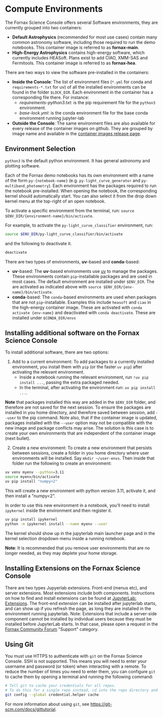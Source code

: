 # Compute Environments

The Fornax Science Console offers several Software environments, they are currently grouped into two containers:

- **Default Astrophysics** (recommended for most use cases) contain many common astronomy software, including those required to run the demo notebooks.
This container image is referred to as **fornax-main**.
- **High-Energy Astrophysics** contains high-energy software, which currently includes HEASoft.
Plans exist to add CIAO, XMM-SAS and Fermitools.
This container image is referred to as **fornax-hea**.

There are two ways to view the software pre-installed in the containers:

- **Inside the Console**:
The list of environment files (`*.yml` for conda and `requirements-*.txt` for uv) of all the installed environments can be found in the folder `$LOCK_DIR`.
Each environment in the container has a corresponding file there.
For instance:
    - *requirements-python3.txt*: is the pip requirement file for the `python3` environment.
    - *base-lock.yml*: is the conda environment file for the base conda environment running jupyter-lab
- **Outside the Console**: The same environment files are also available for every release of the container images on github.
They are grouped by image name and available in the [container images release page](https://github.com/nasa-fornax/fornax-images/releases).

## Environment Selection

`python3` is the default python environment.
It has general astronomy and plotting software.

Each of the Fornax demo notebooks has its own environment with a name of the form `py-{notebook-name}` (e.g. `py-light_curve_generator` and `py-multiband_photometry`).
Each environment has the packages required to run the notebook  pre-installed.
When opening the notebook, the corresponding kernel should automatically start.
You can also select it from the drop down kernel menu at the top-right of an open notebook.

To activate a specific environment from the terminal, run: `source $ENV_DIR/{environment-name}/bin/activate`.

For example, to activate the `py-light_curve_classifier` environment, run:

```sh
source $ENV_DIR/py-light_curve_classifier/bin/activate
```

and the following to deactivate it.

```sh
deactivate
```

There are two types of environments, **uv**-based and **conda**-based:

- **uv**-based:
The **uv**-based environments use [uv](https://docs.astral.sh/uv/) to manage the packages.
These environments contain `pip`-installable packages and are used in most cases.
The default environment are installed under `$ENV_DIR`.
The are activated as indicated above with `source $ENV_DIR/{env-name}/bin/activate`.
- **conda**-based:
The `conda`-based environments are used when packages that are not `pip`-installable.
Examples this include `heasoft` and `ciao` in the high-energy container image.
These are activated with `conda activate {env-name}` and deactivated with `conda deactivate`.
These are installed under `$CONDA_DIR/envs`

## Installing additional software on the Fornax Science Console

To install additional software, there are two options:

1. Add to a current environment:
To add packages to a currently installed environment, you install them with `pip` (or the faster `uv pip`) after activating the relevant environment.
    - Inside a notebook running the relevant environment, run `!uv pip install ...`, passing the extra packaged needed.
    - In the terminal, after activating the environment run: `uv pip install ...`.

 **Note** that packages installed this way are added in the `$ENV_DIR` folder, and therefore are not saved for the next session.
To ensure the packages are installed in you home directory, and therefore saved between session, add `--user` to the pip command.
Note also, that if the container image is updated, packages installed with the `--user` option may not be compatible with the new image and package conflicts may arise.
The solution is this case is to create your own environments that are independent of the container image (next bullet).

2. Create a new environment:
To create a new environment that persists between sessions, create a folder in you home directory where user environments will be installed.
Say `mkdir ~/user-envs`.
Then inside that folder run the following to create an environment:

```sh
uv venv myenv --python=3.11
source myenv/bin/activate
uv pip install "numpy<2"
```

This will create a new environment with python version 3.11, activate it, and then install a "numpy<2".

In order to use this new environment in a notebook, you'll need to install `ipykernel` inside the environment and then register it.

```sh
uv pip install ipykernel
python -m ipykernel install --name myenv --user
```

The kernel should show up in the jupyterlab main launcher page and in the kernel selection dropdown menu inside a running notebook.

**Note**: It is recommended that you remove user environments that are no longer needed, as they may deplete your home storage.

## Installing Extensions on the Fornax Science Console

There are two types Jupyerlab extensions.
Front-end (menus etc), and server extensions.
Most extensions include both components.
Instructions on how to find and install extensions can be found at [JupyterLab: Extensions](https://jupyterlab.readthedocs.io/en/stable/user/extensions.html).
The front-end extension can be installed after jupyterlab starts, and can show up if you refresh the page, as long they are installed in the environment running jupyterlab.
Note: Extensions that include a server-side component cannot be installed by individual users because they must be installed before JupyterLab starts.
In that case, please open a request in the [Fornax Community Forum](https://discourse.fornax.sciencecloud.nasa.gov/) "Support" category.

## Using Git

You must use HTTPS to authenticate with `git` on the Fornax Science Console.
SSH is not supported.
This means you will need to enter your username and password (or token) when interacting with a remote.
To reduce the number of times you need to enter them, you can configure `git` to cache them by opening a terminal and running the following command:

```sh
# Tell git to cache your credentials for all repos.
# To do this for a single repo instead, cd into the repo directory and remove '--global' before running the command.
git config --global credential.helper cache
```

For more information about using `git`, see https://git-scm.com/docs/gittutorial.
